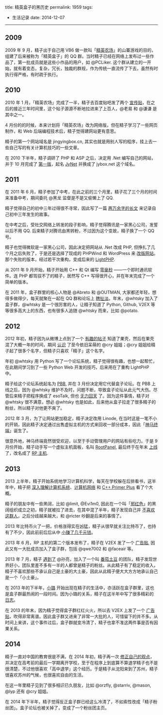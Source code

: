 title: 精英盒子的黑历史
permalink: 1959
tags:
  - 生活记录
date: 2014-12-07
---

## 2009

2009 年 9 月，精子出于自己用 VB6 做一款叫「[精英农场](http://baike.sogou.com/v8711473.htm)」的山寨游戏的目的，组建了后来被称为「精英盒子」的 QQ 群。当时精子已经在网络上发布过一些作品了，第一批成员就是这些小作品的用户，如 @PCLiker. 这个群从建立的一开始，就有着变态，复杂，冗长，独裁的群规，作为传统一直流传了下去，虽然有时执行得严格，有时疏于执行。

## 2010

2010 年 1 月，「精英农场」完成了一半，精子去百度贴吧发了两个 [宣传贴](http://tieba.baidu.com/f?kz=752510311)，在之后的接近三年时间里，这个帖子源源不断地拉进来了上百人，@老易 和 @谦谦 是其中之一。

4 月份的的时候，本来计划将「精英农场」改为网络版，但在精子学习了一些网页制作，和 Web 后端编程技术后，精子觉得建网站更有意思。

精子的第一个网站域名是 jingyingbox.cn, 其实也就是用别人写的程序，挂上去一些自己写的有关计算机技巧的一些文章。

在 2010 下半年，精子调研了 PHP 和 ASP 之后，决定用 .Net 编写自己的网站，并于 10 月完成了 [第一版](https://web.archive.org/web/20110625173100/http://jybox.net/)，起名 [JyNet](https://github.com/jysperm/JyNet2) 并换成了 jybox.net 这个域名。

## 2011

在 2011 年 6 月，精子参加了中考，在此之前的三个月里，精子花了三个月的时间来准备中考，期间委托 @黑龙 监督是不是又偷懒上了 QQ.

精子觉得自己的初中三年过得很不寻常，因此写了一篇 [两万余字的长文](https://web.archive.org/web/20130122064721/http://jyprince.me/3.html) 来记录自己初中三年发生的故事。

在中考之后，受社交网络上转发的段子影响，精子觉得腾讯是一家黑心公司，发誓以后不用 QQ. 后来精子对腾讯由黑转粉，不过因为这个变故，精子换了一个 QQ 号。

精子也觉得微软是一家黑心公司，因此决定把网站从 .Net 改成 PHP, 但挣扎了几个月之后失败了，于是还是选择了现成的 PHPWind 和 WordPress 来 [改版网站](https://web.archive.org/web/20120718072851/http://jybox.net/)。那个失败的版本，经过若干次重构，变成后来的 [LightPHP](https://github.com/jysperm/LightPHP).

从 2011 年 9 月开始，精子开始用 C++ 和 Qt 编写 [零毫秒](https://github.com/jysperm/ZeroMS-1x) ——一个即时通讯软件。连 PHP 都驾驭不了的精子，居然写 C++ 写得很开心，并在年末完成了一个简单的版本。

在 2011 年，盒子群里的核心人物是 @Abreto 和 @OUTMAN, 大家都还年轻，想得多做得少，每天就聚在一起在 QQ 群和论坛上 [瞎扯淡](https://old-bbs.jybox.net/index.html_t904.html)。年末，@whtsky 加入了盒子群，@whtsky 是一个很厉害的人，让精子知道了 Python, Github, V2EX 等等很多高大上的东西，也有很多人追随 @whtsky 而来，比如 @potato.

## 2012

2012 年初，精子因为从微博上点到了一个 [有趣的帖子](http://sex.guokr.com/post/852889/)  知道了果壳，然后在果壳混了大概一年的时间，期间 [认识](http://sex.guokr.com/post/268530/) 了至今依旧呆萌的 @cry 姐姐；@cry 姐姐给精子起了很多个名字，但精子只喜欢「精子」这个名字。

年初 @whtsky 用 Python 写了一个论坛系统，精子觉得很有趣，也想一起帮忙，在此期间学习到了一些 Python Web 开发的技巧，后来用在了重构 LightPHP 中。

精子给这个论坛系统起名为 [PBB](https://web.archive.org/web/20121206012036/http://pbb.whouz.com/), 并在 3 月份决定用它代替盒子论坛。在 PBB 上线之后，因为 @whtsky 维护不及时，问题不断，导致盒子论坛从此元气大伤。尽管后来精子把程序换成了 esoTalk, 但也 [无力回天](https://web.archive.org/web/20130514133958/http://jybox.net/) 了。因为这件事情，精子对 @whtsky 很不满意，想必 @whtsky 也是如此，后来他从盒子拉走了很多精子的粉丝，所以精子对他更不爽了。

2012 年 3 月，为了让网站更加稳定，精子决定改用 Linode, 在当时这是一笔不小的开销，因此精子决定通过出售虚拟主机的方式来回收一部分成本，因此「[神马终端](https://web.archive.org/web/20121024080726/http://what.jybox.net/)」诞生了。

很意外地，神马终端竟然很受欢迎，以至于手动管理用户的网站有些吃力。于是 9 月份开始，精子动手写一个虚拟主机面板，名叫 [RootPanel](https://github.com/jysperm/RootPanel), 最后终于在年末 [上线](https://jysperm.me/technology/666) 了，改名成了 [RP 主机](https://web.archive.org/web/20130514082953/http://rp.jybox.net/).

## 2013

2013 上半年，精子开始系统地学习计算机科学，每天在学校躲在后排看书，这半年中，精子把 [深入理解计算机系统](http://www.amazon.cn/gp/product/B004BJ18KM/ref=as_li_qf_sp_asin_tl?ie=UTF8&amp;camp=536&amp;creative=3200&amp;creativeASIN=B004BJ18KM&amp;linkCode=as2&amp;tag=jysperm07-23)、[计算机网络](http://www.amazon.cn/gp/product/B001TCBSJ0/ref=as_li_tf_tl?ie=UTF8&amp;camp=536&amp;creative=3200&amp;creativeASIN=B001TCBSJ0&amp;linkCode=as2&amp;tag=jysperm07-23) 和 [C++ Primer Plus](http://www.amazon.cn/gp/product/B008A4XZRI/ref=as_li_tf_tl?ie=UTF8&amp;camp=536&amp;creative=3200&amp;creativeASIN=B008A4XZRI&amp;linkCode=as2&amp;tag=jysperm07-23) 看了个大概。

精子的朋友中有一些黑阔，比如 @limit, @Evi1m0, 因此在一个叫「[邪红色](http://www.ff0000.cc)」的黑阔组织成立之初，精子就被拉了进去，在其中混了半年，精子发现自己并 [不喜欢这群人](https://jysperm.me/technology/1170)，之后分歧越来越大，和 @ricter 吵翻是后来的事情了。

2013 年比特币火了一把，价格涨得实在凶猛，精子从很早就关注比特币了，也持有了不少，因此前前后后从中 [小赚了几千元钱](https://jysperm.me/live/778)。

2013 年 6 月，RP 主机的第二个版本发布了，精子在 V2EX 发了一个 [广告贴](https://www.v2ex.com/t/71903), 因此又有一大批成员加入了盒子群，包括 @qwe7002 和 @faceair 等。

2013 年 7 月，精子 [遇到了](https://www.v2ex.com/t/76290) @孙亮，加入了一个叫 [番茄土豆](https://pomotodo.com) 的团队，精子发现世界好小，团队里差不多有一半的人都曾是精子的粉丝。从此精子有了稳定的收入，精子不喜欢那些不承认自己是土豪的大土豪，因此从此精子便大大方方地承认自己是一个「小土豪」。

在 2013 年的下半年，[小璐](https://jysperm.me/live/1174) 开始出现在精子的生活中，亦活跃在盒子群里，这也是盒子群最热闹的一段时间。因为小璐的关系，精子在这半年中写了很多精彩的 [日志](https://jysperm.me/live/836)。

在 2013 的年末，因为精子觉得盒子群红红火火，所以去 V2EX 上发了一个 [广告贴](https://www.v2ex.com/t/95562)，吹得非常离谱。因此盒子群又进来了非常一大批的人，可惜留下的并不多。从时间上来讲，这个事件过后，盒子群就变冷清了，精子也拿不准这两件事是否有因果关系。

## 2014

精子一直对中国的教育很是不满，在 2014 年初，精子再一次 [修正自己的观点](https://jysperm.me/live/1493)，并决定在高考前的最后一学期离开学校，至于在程序上到底算不算退学精子也不是很清楚，不过他很喜欢「高中退学」这个经历。于是精子从沈阳来到了苏州，精子很喜欢苏州的气候，也很喜欢自由的生活。

在这一年里精子见到了很多相识已久朋友，比如 @orzfly, @starriv, @mason, @lyp 还有 @cry 姐姐。

在 2014 年下半年，精子觉得反正盒子群已经这么冷清了，不如索性改成「精子粉丝团」。盒子论坛也被关掉了，变成了一个粉丝团主页。
